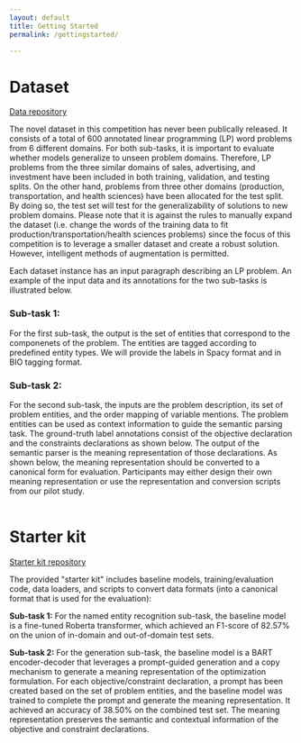 ```yaml
---
layout: default
title: Getting Started
permalink: /gettingstarted/

---
```


# Dataset

[Data repository](https://github.com/nl4opt/nl4opt-competition/tree/main/data)

The novel dataset in this competition has never been publically released. It consists of a total of 600 annotated linear programming (LP) word problems from 6 different domains. For both sub-tasks, it is important to evaluate whether models generalize to unseen problem domains. Therefore, LP problems from the three similar domains of sales, advertising, and investment have been included in both training, validation, and testing splits. On the other hand, problems from three other domains (production, transportation, and health sciences) have been allocated for the test split. By doing so, the test set will test for the generalizability of solutions to new problem domains. Please note that it is against the rules to manually expand the dataset (i.e. change the words of the training data to fit production/transportation/health sciences problems) since the focus of this competition is to leverage a smaller dataset and create a robust solution. However, intelligent methods of augmentation is permitted.

Each dataset instance has an input paragraph describing an LP problem. An example of the input data and its annotations for the two sub-tasks is illustrated below.

### Sub-task 1:

For the first sub-task, the output is the set of entities that correspond to the componenets of the problem. The entities are tagged according to predefined entity types. We will provide the labels in Spacy format and in BIO tagging format.

### Sub-task 2:

For the second sub-task, the inputs are the problem description, its set of problem entities, and the order mapping of variable mentions. The problem entities can be used as context information to guide the semantic parsing task. The ground-truth label annotations consist of the objective declaration and the constraints declarations as shown below. The output of the semantic parser is the meaning representation of those declarations. As shown below, the meaning representation should be converted to a canonical form for evaluation. Participants may either design their own meaning representation or use the representation and conversion scripts from our pilot study.<br><br>

# Starter kit

[Starter kit repository](https://github.com/nl4opt/nl4opt-competition/tree/main/starter-kit)

The provided "starter kit" includes baseline models, training/evaluation code, data loaders, and scripts to convert data formats (into a canonical format that is used for the evaluation):

**Sub-task 1:** For the named entity recognition sub-task, the baseline model is a fine-tuned Roberta transformer, which achieved an F1-score of 82.57% on the union of in-domain and out-of-domain test sets.

**Sub-task 2:** For the generation sub-task, the baseline model is a BART encoder-decoder that leverages a prompt-guided generation and a copy mechanism to generate a meaning representation of the optimization formulation. For each objective/constraint declaration, a prompt has been created based on the set of problem entities, and the baseline model was trained to complete the prompt and generate the meaning representation. It achieved an accuracy of 38.50% on the combined test set. The meaning representation preserves the semantic and contextual information of the objective and constraint declarations.